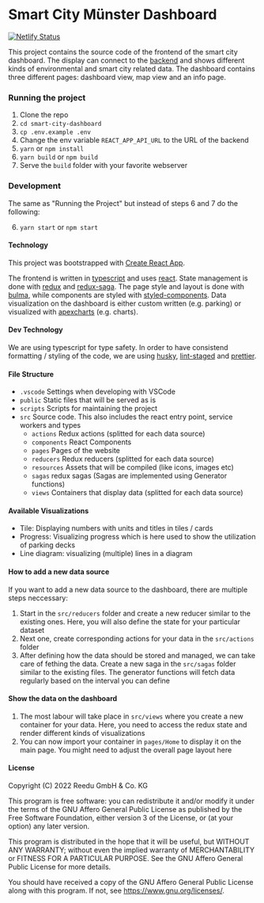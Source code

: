 # Smart City Münster Dashboard

[![Netlify Status](https://api.netlify.com/api/v1/badges/a3b0b564-6d90-4bbf-9b5f-2f5fd46d5a97/deploy-status)](https://app.netlify.com/sites/smart-city-dashboard/deploys)

This project contains the source code of the frontend of the smart city dashboard. The display can connect to the [backend](https://github.com/reedu-reengineering-education/smart-city-dashboard-backend) and shows different kinds of environmental and smart city related data. The dashboard contains three different pages: dashboard view, map view and an info page.

### Running the project

1. Clone the repo
2. `cd smart-city-dashboard`
3. `cp .env.example .env`
4. Change the env variable `REACT_APP_API_URL` to the URL of the backend
5. `yarn` or `npm install`
6. `yarn build` or `npm build`
7. Serve the `build` folder with your favorite webserver

### Development

The same as "Running the Project" but instead of steps 6 and 7 do the following:

6. `yarn start` or `npm start`

#### Technology

This project was bootstrapped with [Create React App](https://github.com/facebook/create-react-app).

The frontend is written in [typescript](https://www.typescriptlang.org/) and uses [react](https://reactjs.org/). State management is done with [redux](https://redux.js.org/) and [redux-saga](https://redux-saga.js.org/). The page style and layout is done with [bulma](https://bulma.io/), while components are styled with [styled-components](https://styled-components.com/). Data visualization on the dashboard is either custom written (e.g. parking) or visualized with [apexcharts](https://apexcharts.com/) (e.g. charts).

#### Dev Technology

We are using typescript for type safety. In order to have consistend formatting / styling of the code, we are using [husky](https://typicode.github.io/husky/#/), [lint-staged](https://github.com/okonet/lint-staged) and [prettier](https://prettier.io/).

#### File Structure

- `.vscode` Settings when developing with VSCode
- `public` Static files that will be served as is
- `scripts` Scripts for maintaining the project
- `src` Source code. This also includes the react entry point, service workers and types
  - `actions` Redux actions (splitted for each data source)
  - `components` React Components
  - `pages` Pages of the website
  - `reducers` Redux reducers (splitted for each data source)
  - `resources` Assets that will be compiled (like icons, images etc)
  - `sagas` redux sagas (Sagas are implemented using Generator functions)
  - `views` Containers that display data (splitted for each data source)

#### Available Visualizations

- Tile: Displaying numbers with units and titles in tiles / cards
- Progress: Visualizing progress which is here used to show the utilization of parking decks
- Line diagram: visualizing (multiple) lines in a diagram

#### How to add a new data source

If you want to add a new data source to the dashboard, there are multiple steps neccessary:

1. Start in the `src/reducers` folder and create a new reducer similar to the existing ones. Here, you will also define the state for your particular dataset
2. Next one, create corresponding actions for your data in the `src/actions` folder
3. After defining how the data should be stored and managed, we can take care of fething the data. Create a new saga in the `src/sagas` folder similar to the existing files. The generator functions will fetch data regularly based on the interval you can define

#### Show the data on the dashboard

1. The most labour will take place in `src/views` where you create a new container for your data. Here, you need to access the redux state and render different kinds of visualizations
2. You can now import your container in `pages/Home` to display it on the main page. You might need to adjust the overall page layout here

#### License

Copyright (C) 2022 Reedu GmbH & Co. KG

This program is free software: you can redistribute it and/or modify
it under the terms of the GNU Affero General Public License as published
by the Free Software Foundation, either version 3 of the License, or
(at your option) any later version.

This program is distributed in the hope that it will be useful,
but WITHOUT ANY WARRANTY; without even the implied warranty of
MERCHANTABILITY or FITNESS FOR A PARTICULAR PURPOSE. See the
GNU Affero General Public License for more details.

You should have received a copy of the GNU Affero General Public License
along with this program. If not, see <https://www.gnu.org/licenses/>.

